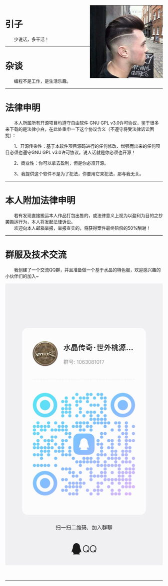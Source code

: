 <img src='https://github.com/AndrewChien/Blog/blob/master/source/photo.png' align='right'/>

# 引子

&emsp;&emsp;少说话，多干活！</br>

---
# 杂谈

&emsp;&emsp;编程不是工作，是生活乐趣。</br>

---

# 法律申明

&emsp;&emsp;本人所属所有开源项目均遵守自由软件 GNU GPL v3.0许可协议，鉴于很多来下载的是法律小白，在此处重申一下这个协议含义（不遵守将受法律诉讼困扰）：</br>

&emsp;&emsp;1、开源传染性：基于本软件项目源码进行的任何修改、增强而出来的任何项目必须也遵守GNU GPL v3.0许可协议。说人话就是你必须也开源！</br>

&emsp;&emsp;2、商业性：你可以拿去盈利，但是你必须开源。</br>

&emsp;&emsp;3、我提供这个软件不是为了犯法，你要用它来犯法，那与我无关。</br>

---
# 本人附加法律申明

&emsp;&emsp;若有发现直接搬运本人作品打包出售的，或法律意义上视为以盈利为目的之抄袭搬运行为，本人将发起法律诉讼。</br>
&emsp;&emsp;欢迎向本人邮箱举报，举报查实的，将获得案件最终赔偿的50%酬谢！</br>

---

# 群服及技术交流

&emsp;&emsp;我创建了一个交流QQ群，并且准备做一个基于水晶的特色服，欢迎感兴趣的小伙伴们的加入~</br>

<img src='https://github.com/AndrewChien/Blog/blob/master/source/%E5%BE%AE%E4%BF%A1%E5%9B%BE%E7%89%87_20251001092845_152_18.jpg'/></br>

&emsp;&emsp;</br>

---

